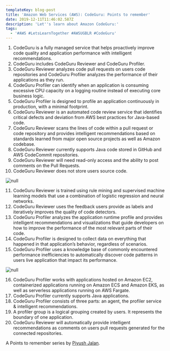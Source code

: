 ```yaml
---
templateKey: blog-post
title: 'Amazon Web Services (AWS): CodeGuru: Points to remember'
date: 2019-12-11T11:46:02.587Z
description: 'Let''s learn about Amazon CodeGuru:'
tags:
  - '#AWS #LetsLearnTogether #AWSUGBLR #CodeGuru'
---
```

1. CodeGuru is a fully managed service that helps proactively improve code quality and application performance with intelligent recommendations.
2. CodeGuru includes CodeGuru Reviewer and CodeGuru Profiler.
3. CodeGuru Reviewer analyzes code pull requests on users code repositories and CodeGuru Profiler analyzes the performance of their applications as they run.
4. CodeGuru Profiler can identify when an application is consuming excessive CPU capacity on a logging routine instead of executing core business logic.
5. CodeGuru Profiler is designed to profile an application continuously in production, with a minimal footprint.
6. CodeGuru Reviewer is an automated code review service that identifies critical defects and deviation from AWS best practices for Java-based code.
7. CodeGuru Reviewer scans the lines of code within a pull request or code repository and provides intelligent recommendations based on standards learned from major open source projects as well as Amazon codebase.
8. CodeGuru Reviewer currently supports Java code stored in GitHub and AWS CodeCommit repositories.
9. CodeGuru Reviewer will need read-only access and the ability to post comments on the Pull Requests.
10. CodeGuru Reviewer does not store users source code.

![null](/img/screenshot-827-.png)

11. CodeGuru Reviewer is trained using rule mining and supervised machine learning models that use a combination of logistic regression and neural networks.
12. CodeGuru Reviewer uses the feedback users provide as labels and iteratively improves the quality of code detectors.
13. CodeGuru Profiler analyzes the application runtime profile and provides intelligent recommendations and visualizations that guide developers on how to improve the performance of the most relevant parts of their code.
14. CodeGuru Profiler is designed to collect data on everything that happened in that application’s behavior, regardless of scenarios.
15. CodeGuru Profiler uses a knowledge base of commonly encountered performance inefficiencies to automatically discover code patterns in users live application that impact its performance.

![null](/img/screenshot-828-.png)

16. CodeGuru Profiler works with applications hosted on Amazon EC2, containerized applications running on Amazon ECS and Amazon EKS, as well as serverless applications running on AWS Fargate.
17. CodeGuru Profiler currently supports Java applications.
18. CodeGuru Profiler consists of three parts: an agent, the profiler service & intelligent recommendations.
19. A profiler group is a logical grouping created by users. It represents the boundary of one application.
20. CodeGuru Reviewer will automatically provide intelligent recommendations as comments on users pull requests generated for the connected repositories.

A Points to remember series by [Piyush Jalan](https://www.linkedin.com/in/piyush-jalan/).
